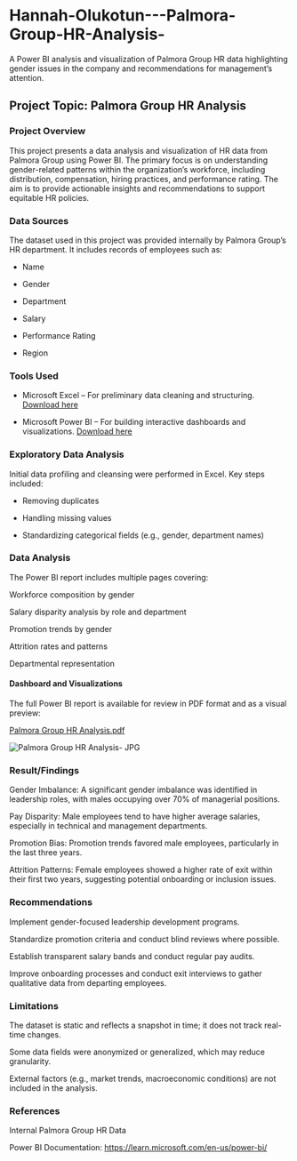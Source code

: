 # Hannah-Olukotun---Palmora-Group-HR-Analysis-

A Power BI analysis and visualization of Palmora Group HR data highlighting gender issues in the company and recommendations for management’s attention.


## Project Topic: Palmora Group HR Analysis

### Project Overview
This project presents a data analysis and visualization of HR data from Palmora Group using Power BI. The primary focus is on understanding gender-related patterns within the organization’s workforce, including distribution, compensation, hiring practices, and performance rating. The aim is to provide actionable insights and recommendations to support equitable HR policies.

### Data Sources 

The dataset used in this project was provided internally by Palmora Group’s HR department. It includes records of employees such as:

- Name

- Gender

- Department

- Salary

- Performance Rating

- Region


### Tools Used

- Microsoft Excel – For preliminary data cleaning and structuring. [Download here](https://www.microsoft.com/en-gb/microsoft-365/excel)

- Microsoft Power BI – For building interactive dashboards and visualizations. [Download here](https://www.microsoft.com/en-us/power-platform/products/power-bi/downloads)


### Exploratory Data Analysis

Initial data profiling and cleansing were performed in Excel. Key steps included:

- Removing duplicates

- Handling missing values

- Standardizing categorical fields (e.g., gender, department names)


### Data Analysis

The Power BI report includes multiple pages covering:

Workforce composition by gender

Salary disparity analysis by role and department

Promotion trends by gender

Attrition rates and patterns

Departmental representation

#### Dashboard and Visualizations

The full Power BI report is available for review in PDF format and as a visual preview:


[Palmora Group HR Analysis.pdf](https://github.com/user-attachments/files/21045812/Palmora.Group.HR.Analysis.pdf)


![Palmora Group HR Analysis- JPG](https://github.com/user-attachments/assets/a5aa969c-6404-41b6-a916-5a82a2a3e4a9)



### Result/Findings

Gender Imbalance: A significant gender imbalance was identified in leadership roles, with males occupying over 70% of managerial positions.

Pay Disparity: Male employees tend to have higher average salaries, especially in technical and management departments.

Promotion Bias: Promotion trends favored male employees, particularly in the last three years.

Attrition Patterns: Female employees showed a higher rate of exit within their first two years, suggesting potential onboarding or inclusion issues.

### Recommendations

Implement gender-focused leadership development programs.

Standardize promotion criteria and conduct blind reviews where possible.

Establish transparent salary bands and conduct regular pay audits.

Improve onboarding processes and conduct exit interviews to gather qualitative data from departing employees.

### Limitations

The dataset is static and reflects a snapshot in time; it does not track real-time changes.

Some data fields were anonymized or generalized, which may reduce granularity.

External factors (e.g., market trends, macroeconomic conditions) are not included in the analysis.

### References

Internal Palmora Group HR Data

Power BI Documentation: https://learn.microsoft.com/en-us/power-bi/


